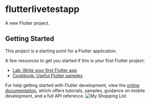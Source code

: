 # flutterlivetestapp

A new Flutter project.

## Getting Started

This project is a starting point for a Flutter application.

A few resources to get you started if this is your first Flutter project:

- [Lab: Write your first Flutter app](https://docs.flutter.dev/get-started/codelab)
- [Cookbook: Useful Flutter samples](https://docs.flutter.dev/cookbook)

For help getting started with Flutter development, view the
[online documentation](https://docs.flutter.dev/), which offers tutorials,
samples, guidance on mobile development, and a full API reference.
![My Shopping List](https://github.com/Tanjil70/flutter_livetest_app_ostad/assets/10905646/6f9c92da-654f-4cec-a5fa-08854f6bb928)


